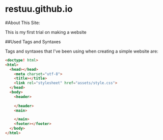 # restuu.github.io

#About This Site:

This is my first trial on making a website

##Used Tags and Syntaxes

Tags and syntaxes that I've been using when creating a simple website are:

```html
<doctype! html>
<html>
  <head></head>
    <meta charset="utf-8">
    <title></title>
    <link rel="stylesheet" href="assets/style.css">
  </head>
  <body>
    <header>
      
    </header>
    <main>

    </main>
    <footer></footer>
  </body>
</html>
```

